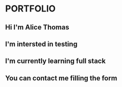 # PORTFOLIO 
## Hi I'm Alice Thomas
## I'm intersted in testing
## I'm currently learning full stack
## You can contact me filling the form